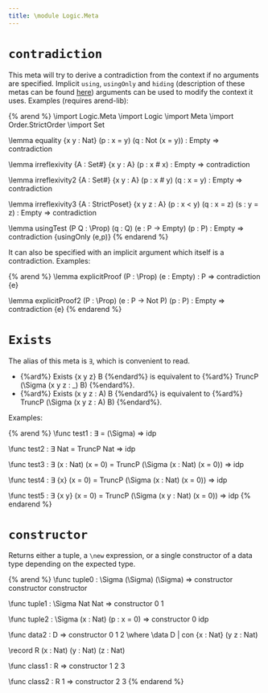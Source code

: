 ```yaml
---
title: \module Logic.Meta
---
```


# `contradiction`

 [scope-meta]: /documentation/standard-tactics/meta#scope-metas

This meta will try to derive a contradiction from the context if no arguments are specified.
Implicit `using`, `usingOnly` and `hiding` (description of these metas can be found [here][scope-meta]) arguments can be used to modify the context it uses.
Examples (requires arend-lib):

{% arend %}
\import Logic.Meta
\import Logic
\import Meta
\import Order.StrictOrder
\import Set

\lemma equality {x y : Nat} (p : x = y) (q : Not (x = y)) : Empty
  => contradiction

\lemma irreflexivity {A : Set#} {x y : A} (p : x # x) : Empty
  => contradiction

\lemma irreflexivity2 {A : Set#} {x y : A} (p : x # y) (q : x = y) : Empty
  => contradiction

\lemma irreflexivity3 {A : StrictPoset} {x y z : A} (p : x < y) (q : x = z) (s : y = z) : Empty
  => contradiction

\lemma usingTest (P Q : \Prop) (q : Q) (e : P -> Empty) (p : P) : Empty
  => contradiction {usingOnly (e,p)}
{% endarend %}

It can also be specified with an implicit argument which itself is a contradiction.
Examples:

{% arend %}
\lemma explicitProof (P : \Prop) (e : Empty) : P
  => contradiction {e}

\lemma explicitProof2 (P : \Prop) (e : P -> Not P) (p : P) : Empty
  => contradiction {e}
{% endarend %}

# `Exists`

The alias of this meta is `∃`, which is convenient to read.

+ {%ard%} Exists {x y z} B {%endard%} is equivalent to {%ard%} TruncP (\Sigma (x y z : _) B) {%endard%}.
+ {%ard%} Exists (x y z : A) B {%endard%} is equivalent to {%ard%} TruncP (\Sigma (x y z : A) B) {%endard%}.

Examples:

{% arend %}
\func test1 : ∃ = (\Sigma) => idp

\func test2 : ∃ Nat = TruncP Nat => idp

\func test3 : ∃ (x : Nat) (x = 0) = TruncP (\Sigma (x : Nat) (x = 0)) => idp

\func test4 : ∃ {x} (x = 0) = TruncP (\Sigma (x : Nat) (x = 0)) => idp

\func test5 : ∃ {x y} (x = 0) = TruncP (\Sigma (x y : Nat) (x = 0)) => idp
{% endarend %}

# `constructor`

Returns either a tuple, a `\new` expression, or a single constructor of a data type depending on the expected type.

{% arend %}
\func tuple0 : \Sigma (\Sigma) (\Sigma) => constructor constructor constructor

\func tuple1 : \Sigma Nat Nat => constructor 0 1

\func tuple2 : \Sigma (x : Nat) (p : x = 0) => constructor 0 idp

\func data2 : D => constructor 0 1 2
  \where
    \data D | con {x : Nat} (y z : Nat)

\record R (x : Nat) (y : Nat) (z : Nat)

\func class1 : R => constructor 1 2 3

\func class2 : R 1 => constructor 2 3
{% endarend %}
